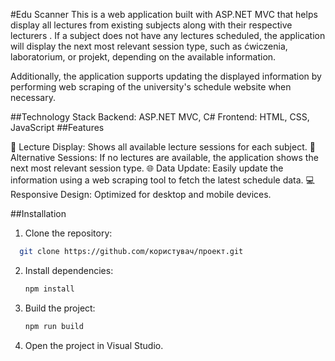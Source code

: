 #Edu Scanner
  This is a web application built with ASP.NET MVC that helps display all lectures from existing subjects along with their respective lecturers . 
  If a subject does not have any lectures scheduled, the application will display the next most relevant session type, such as ćwiczenia, laboratorium, or projekt, depending on the available information.

  Additionally, the application supports updating the displayed information by performing web scraping of the university's schedule website when necessary.


##Technology Stack
  Backend: ASP.NET MVC, C#
  Frontend: HTML, CSS, JavaScript
##Features

  📅 Lecture Display: Shows all available lecture sessions for each subject.
  🔄 Alternative Sessions: If no lectures are available, the application shows the next most relevant session type.
  🌐 Data Update: Easily update the information using a web scraping tool to fetch the latest schedule data.
  💻 Responsive Design: Optimized for desktop and mobile devices.

##Installation
  1. Clone the repository:  
   ```bash
     git clone https://github.com/користувач/проект.git
```
 2. Install dependencies:
    ```bash
    npm install
    ```
 3. Build the project:
    ```bash
    npm run build
    ```
 4. Open the project in Visual Studio. 
